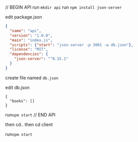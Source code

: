 // BEGIN API
run `mkdir api`
run `npm install json-server`

edit package.json

``` json
{
  "name": "api",
  "version": "1.0.0",
  "main": "index.js",
  "scripts": {"start": "json-server -p 3001 -w db.json"},
  "license": "MIT",
  "dependencies": {
    "json-server": "^0.15.1"
  }
}
```

create file named `db.json`

edit db.json
```
{
  "books": []
}
```
run`npm start`
// END API


then cd.. 
then cd client

run`npm start`
